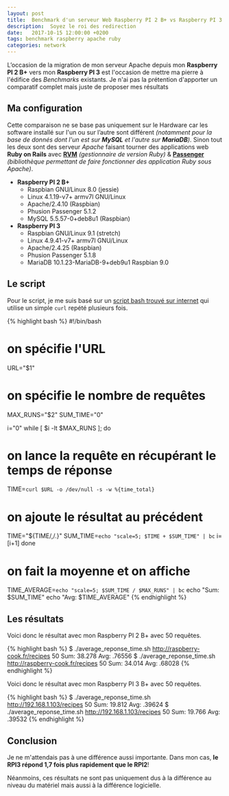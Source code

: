 ```yaml
---
layout: post
title:  Benchmark d'un serveur Web Raspberry PI 2 B+ vs Raspberry PI 3 
description:  Soyez le roi des redirection
date:   2017-10-15 12:00:00 +0200
tags: benchmark raspberry apache ruby
categories: network
---
```

L’occasion de la migration de mon serveur Apache depuis mon **Raspberry PI 2 B+** vers mon **Raspberry PI 3** est l'occasion de mettre ma pierre à l'édifice des *Benchmarks* existants. Je n'ai pas la prétention d'apporter un comparatif complet mais juste de proposer mes résultats


## Ma configuration

Cette comparaison ne se base pas uniquement sur le Hardware car les software installé sur l'un ou sur l’autre sont différent *(notamment pour la base de donnés dont l'un est sur **MySQL** et l'autre sur **MariaDB**)*. Sinon tout les deux sont des serveur *Apache* faisant tourner des applications web **Ruby on Rails** avec [**RVM**](https://rvm.io/) *(gestionnaire de version Ruby)* & [**Passenger**](https://www.phusionpassenger.com/) *(bibliothèque permettant de faire fonctionner des application Ruby sous Apache)*.

* **Raspberry PI 2 B+**
    * Raspbian GNU/Linux 8.0 (jessie)
    * Linux 4.1.19-v7+ armv7l GNU/Linux
    * Apache/2.4.10 (Raspbian)
    * Phusion Passenger 5.1.2
    * MySQL 5.5.57-0+deb8u1 (Raspbian)
* **Raspberry PI 3**
    * Raspbian GNU/Linux 9.1 (stretch)
    * Linux 4.9.41-v7+ armv7l GNU/Linux
    * Apache/2.4.25 (Raspbian)
    * Phusion Passenger 5.1.8
    * MariaDB 10.1.23-MariaDB-9+deb9u1 Raspbian 9.0

## Le script

Pour le script, je me suis basé sur un [script bash trouvé sur internet](http://cacodaemon.de/index.php?id=11) qui utilise un simple `curl` repété plusieurs fois.

{% highlight bash %}
#!/bin/bash

# on spécifie l'URL
URL="$1"
# on spécifie le nombre de requêtes
MAX_RUNS="$2"
SUM_TIME="0"

i="0"
while [ $i -lt $MAX_RUNS ]; do
  # on lance la requête en récupérant le temps de réponse
  TIME=`curl $URL -o /dev/null -s -w %{time_total}`
  # on ajoute le résultat au précédent
  TIME="${TIME/,/.}"
  SUM_TIME=`echo "scale=5; $TIME + $SUM_TIME" | bc`
  i=$[$i+1]
done
# on fait la moyenne et on affiche
TIME_AVERAGE=`echo "scale=5; $SUM_TIME / $MAX_RUNS" | bc`
echo "Sum: $SUM_TIME"
echo "Avg: $TIME_AVERAGE"
{% endhighlight %}


## Les résultats

Voici donc le résultat avec mon Raspberry PI 2 B+ avec 50 requêtes.

{% highlight bash %}
$ ./average_reponse_time.sh http://raspberry-cook.fr/recipes 50
Sum: 38.278
Avg: .76556
$ ./average_reponse_time.sh http://raspberry-cook.fr/recipes 50
Sum: 34.014
Avg: .68028
{% endhighlight %}

Voici donc le résultat avec mon Raspberry PI 3 B+ avec 50 requêtes.

{% highlight bash %}
$ ./average_reponse_time.sh http://192.168.1.103/recipes 50
Sum: 19.812
Avg: .39624
$ ./average_reponse_time.sh http://192.168.1.103/recipes 50
Sum: 19.766
Avg: .39532
{% endhighlight %}

## Conclusion

Je ne m'attendais pas à une différence aussi importante. Dans mon cas, **le RPI3 répond 1,7 fois plus rapidement que le RPI2**!

Néanmoins, ces résultats ne sont pas uniquement dus à la différence au niveau du matériel mais aussi à la différence logicielle.